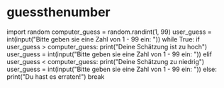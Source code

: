# guessthenumber
import random  computer_guess = random.randint(1, 99)  user_guess = int(input("Bitte geben sie eine Zahl von 1 - 99 ein: "))  while True:     if user_guess > computer_guess:         print("Deine Schätzung ist zu hoch")         user_guess = int(input("Bitte geben sie eine Zahl von 1 - 99 ein: "))      elif user_guess &lt; computer_guess:         print("Deine Schätzung zu niedrig")         user_guess = int(input("Bitte geben sie eine Zahl von 1 - 99 ein: "))      else:         print("Du hast es erraten!")         break
